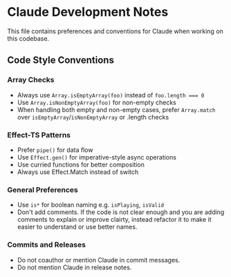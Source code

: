 # Claude Development Notes

This file contains preferences and conventions for Claude when working on this codebase.

## Code Style Conventions

### Array Checks

- Always use `Array.isEmptyArray(foo)` instead of `foo.length === 0`
- Use `Array.isNonEmptyArray(foo)` for non-empty checks
- When handling both empty and non-empty cases, prefer `Array.match` over `isEmptyArray`/`isNonEmptyArray` or .length checks

### Effect-TS Patterns

- Prefer `pipe()` for data flow
- Use `Effect.gen()` for imperative-style async operations
- Use curried functions for better composition
- Always use Effect.Match instead of switch

### General Preferences

- Use `is*` for boolean naming e.g. `isPlaying`, `isValid`
- Don't add comments. If the code is not clear enough and you are adding
  comments to explain or improve clairty, instead refactor it to make it easier to
  understand or use better names.

### Commits and Releases

- Do not coauthor or mention Claude in commit messages.
- Do not mention Claude in release notes.

